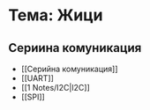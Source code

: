 # Тема: Жици
## Сериина комуникация
- [[Серийна комуникация]]
- [[UART]]
- [[1 Notes/I2C|I2C]]
- [[SPI]]